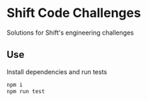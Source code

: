 # Shift Code Challenges

Solutions for Shift's engineering challenges

## Use

Install dependencies and run tests

```sh
npm i
npm run test
```
